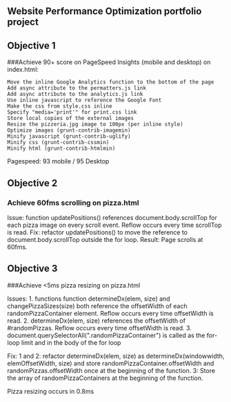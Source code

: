 ## Website Performance Optimization portfolio project

## Objective 1
###Achieve 90+ score on PageSpeed Insights (mobile and desktop) on index.html:

	Move the inline Google Analytics function to the bottom of the page
	Add async attribute to the permatters.js link
	Add async attribute to the analytics.js link
	Use inline javascript to reference the Google Font
	Make the css from style.css inline
	Specify "media='print'" for print.css link
	Store local copies of the external images
	Resize the pizzeria.jpg image to 100px (per inline style)
	Optimize images (grunt-contrib-imagemin)
	Minify javascript (grunt-contrib-uglify)
	Minify css (grunt-contrib-cssmin)
	Minify html (grunt-contrib-htmlmin)

Pagespeed: 93 mobile / 95 Desktop

## Objective 2
### Achieve 60fms scrolling on pizza.html

Issue: function updatePositions() references document.body.scrollTop for each pizza image on every scroll event. Reflow occurs every time scrollTop is read.
Fix: refactor updatePositions() to move the reference to document.body.scrollTop outside the for loop.
Result: Page scrolls at 60fms.

## Objective 3
###Achieve <5ms pizza resizing on pizza.html

Issues: 1. functions function determineDx(elem, size) and changePizzaSizes(size) both reference the offsetWidth of each randomPizzaContainer element. Reflow occurs every time offsetWidth is read.
	2. determineDx(elem, size) references the offsetWidth of #randomPizzas. Reflow occurs every time offsetWidth is read.
	3. document.querySelectorAll(".randomPizzaContainer") is called as the for-loop limit and in the body of the for loop

Fix:	1 and 2: refactor determineDx(elem, size) as determineDx(windowwidth, elemOffsetWidth, size) and store randomPizzaContainer.offsetWidth and randomPizzas.offsetWidth once at the beginning of the function.
	3: Store the array of randomPizzaContainers at the beginning of the function.

Pizza resizing occurs in 0.8ms

